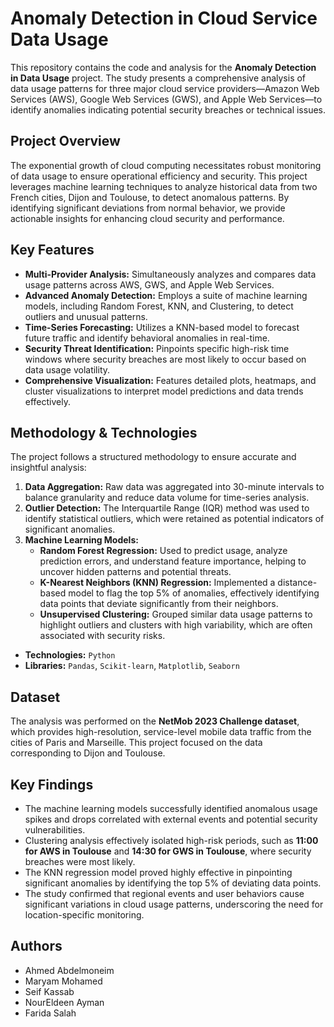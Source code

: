 # Anomaly Detection in Cloud Service Data Usage

This repository contains the code and analysis for the **Anomaly Detection in Data Usage** project. The study presents a comprehensive analysis of data usage patterns for three major cloud service providers—Amazon Web Services (AWS), Google Web Services (GWS), and Apple Web Services—to identify anomalies indicating potential security breaches or technical issues.

## Project Overview

The exponential growth of cloud computing necessitates robust monitoring of data usage to ensure operational efficiency and security. This project leverages machine learning techniques to analyze historical data from two French cities, Dijon and Toulouse, to detect anomalous patterns. By identifying significant deviations from normal behavior, we provide actionable insights for enhancing cloud security and performance.

## Key Features

*   **Multi-Provider Analysis:** Simultaneously analyzes and compares data usage patterns across AWS, GWS, and Apple Web Services.
*   **Advanced Anomaly Detection:** Employs a suite of machine learning models, including Random Forest, KNN, and Clustering, to detect outliers and unusual patterns.
*   **Time-Series Forecasting:** Utilizes a KNN-based model to forecast future traffic and identify behavioral anomalies in real-time.
*   **Security Threat Identification:** Pinpoints specific high-risk time windows where security breaches are most likely to occur based on data usage volatility.
*   **Comprehensive Visualization:** Features detailed plots, heatmaps, and cluster visualizations to interpret model predictions and data trends effectively.

##  Methodology & Technologies

The project follows a structured methodology to ensure accurate and insightful analysis:

1.  **Data Aggregation:** Raw data was aggregated into 30-minute intervals to balance granularity and reduce data volume for time-series analysis.
2.  **Outlier Detection:** The Interquartile Range (IQR) method was used to identify statistical outliers, which were retained as potential indicators of significant anomalies.
3.  **Machine Learning Models:**
    *   **Random Forest Regression:** Used to predict usage, analyze prediction errors, and understand feature importance, helping to uncover hidden patterns and potential threats.
    *   **K-Nearest Neighbors (KNN) Regression:** Implemented a distance-based model to flag the top 5% of anomalies, effectively identifying data points that deviate significantly from their neighbors.
    *   **Unsupervised Clustering:** Grouped similar data usage patterns to highlight outliers and clusters with high variability, which are often associated with security risks.

*   **Technologies:** `Python`
*   **Libraries:** `Pandas`, `Scikit-learn`, `Matplotlib`, `Seaborn`

## Dataset

The analysis was performed on the **NetMob 2023 Challenge dataset**, which provides high-resolution, service-level mobile data traffic from the cities of Paris and Marseille. This project focused on the data corresponding to Dijon and Toulouse.

## Key Findings

*   The machine learning models successfully identified anomalous usage spikes and drops correlated with external events and potential security vulnerabilities.
*   Clustering analysis effectively isolated high-risk periods, such as **11:00 for AWS in Toulouse** and **14:30 for GWS in Toulouse**, where security breaches were most likely.
*   The KNN regression model proved highly effective in pinpointing significant anomalies by identifying the top 5% of deviating data points.
*   The study confirmed that regional events and user behaviors cause significant variations in cloud usage patterns, underscoring the need for location-specific monitoring.

## Authors

*   Ahmed Abdelmoneim
*   Maryam Mohamed
*   Seif Kassab
*   NourEldeen Ayman
*   Farida Salah
